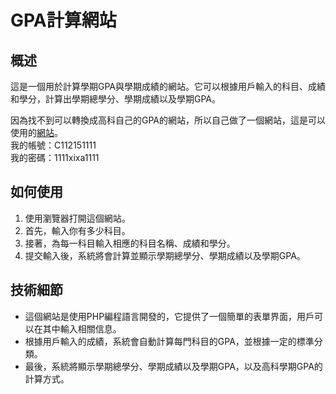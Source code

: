 # GPA計算網站

## 概述
這是一個用於計算學期GPA與學期成績的網站。它可以根據用戶輸入的科目、成績和學分，計算出學期總學分、學期成績以及學期GPA。

因為找不到可以轉換成高科自己的GPA的網站，所以自己做了一個網站，這是可以使用的[網站](http://203.64.95.42/C112151111/GPA_login.php)。  
我的帳號：C112151111  
我的密碼：1111xixa1111  

## 如何使用
1. 使用瀏覽器打開這個網站。
2. 首先，輸入你有多少科目。
3. 接著，為每一科目輸入相應的科目名稱、成績和學分。
4. 提交輸入後，系統將會計算並顯示學期總學分、學期成績以及學期GPA。

## 技術細節
- 這個網站是使用PHP編程語言開發的，它提供了一個簡單的表單界面，用戶可以在其中輸入相關信息。
- 根據用戶輸入的成績，系統會自動計算每門科目的GPA，並根據一定的標準分類。
- 最後，系統將顯示學期總學分、學期成績以及學期GPA，以及高科學期GPA的計算方式。
